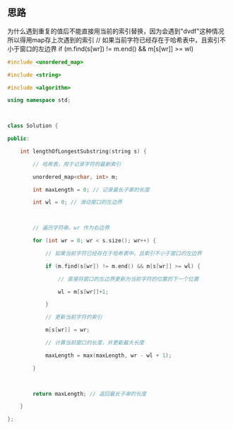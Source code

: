 
## 思路
为什么遇到重复的值后不能直接用当前的索引替换，因为会遇到"dvdf"这种情况所以得用map存上次遇到的索引
// 如果当前字符已经存在于哈希表中，且索引不小于窗口的左边界
if (m.find(s[wr]) != m.end() && m[s[wr]] >= wl)



```c++
#include <unordered_map>

#include <string>

#include <algorithm>

using namespace std;

  

class Solution {

public:

    int lengthOfLongestSubstring(string s) {

        // 哈希表，用于记录字符的最新索引

        unordered_map<char, int> m;

        int maxLength = 0; // 记录最长子串的长度

        int wl = 0; // 滑动窗口的左边界

  

        // 遍历字符串，wr 作为右边界

        for (int wr = 0; wr < s.size(); wr++) {

            // 如果当前字符已经存在于哈希表中，且索引不小于窗口的左边界

            if (m.find(s[wr]) != m.end() && m[s[wr]] >= wl) {

                // 直接将窗口的左边界更新为当前字符的位置的下一个位置

                wl = m[s[wr]]+1;

            }

            // 更新当前字符的索引

            m[s[wr]] = wr;

            // 计算当前窗口的长度，并更新最大长度

            maxLength = max(maxLength, wr - wl + 1);

        }

  

        return maxLength; // 返回最长子串的长度

    }

};
```